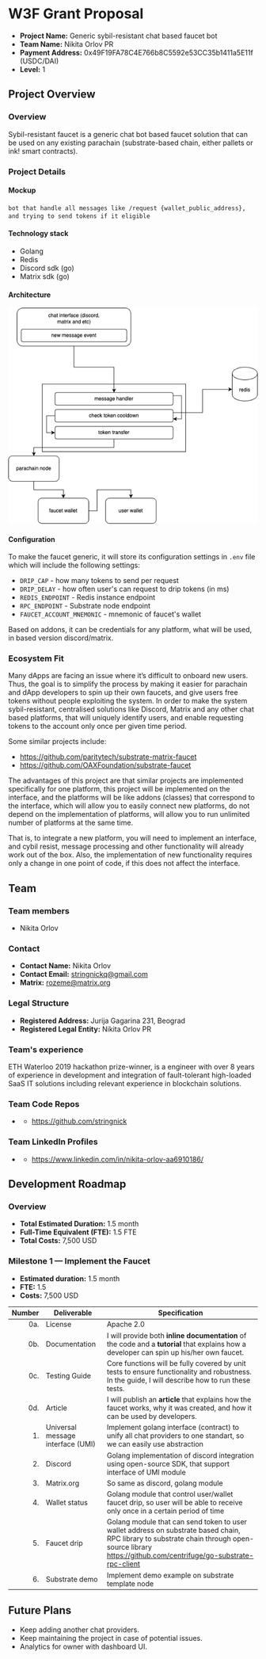 # W3F Grant Proposal

- **Project Name:** Generic sybil-resistant chat based faucet bot
- **Team Name:** Nikita Orlov PR
- **Payment Address:** 0x49F19FA78C4E766b8C5592e53CC35b1411a5E11f (USDC/DAI)
- **Level:** 1

## Project Overview

### Overview

Sybil-resistant faucet is a generic chat bot based faucet solution that can be used on any existing parachain (substrate-based chain, either pallets or ink! smart contracts). 

### Project Details

#### Mockup

    bot that handle all messages like /request {wallet_public_address}, and trying to send tokens if it eligible

#### Technology stack

- Golang
- Redis
- Discord sdk (go)
- Matrix sdk (go)

#### Architecture

![architecture](https://raw.githubusercontent.com/StringNick/sybil-resistant-chat-bot-substrate-faucet/main/arch.png)

#### Configuration

To make the faucet generic, it will store its configuration settings in `.env` file which will include the following settings:

- `DRIP_CAP` - how many tokens to send per request
- `DRIP_DELAY` - how often user's can request to drip tokens (in ms)
- `REDIS_ENDPOINT` - Redis instance endpoint
- `RPC_ENDPOINT` - Substrate node endpoint
- `FAUCET_ACCOUNT_MNEMONIC` - mnemonic of faucet's wallet

Based on addons, it can be credentials for any platform, what will be used, in based version discord/matrix.

### Ecosystem Fit

Many dApps are facing an issue where it’s difficult to onboard new users. Thus, the goal is to simplify the process by making it easier for parachain and dApp developers to spin up their own faucets, and give users free tokens without people exploiting the system. In order to make the system sybil-resistant, centralised solutions like Discord, Matrix and any other chat based platforms, that will uniquely identify users, and enable requesting tokens to the account only once per given time period.

Some similar projects include:
- https://github.com/paritytech/substrate-matrix-faucet
- https://github.com/OAXFoundation/substrate-faucet

The advantages of this project are that similar projects are implemented specifically for one platform, this project will be implemented on the interface, and the platforms will be like addons (classes) that correspond to the interface, which will allow you to easily connect new platforms, do not depend on the implementation of platforms, will allow you to run unlimited number of platforms at the same time.

That is, to integrate a new platform, you will need to implement an interface, and cybil resist, message processing and other functionality will already work out of the box. Also, the implementation of new functionality requires only a change in one point of code, if this does not affect the interface.

## Team

### Team members

- Nikita Orlov 

### Contact

- **Contact Name:** Nikita Orlov
- **Contact Email:** stringnickq@gmail.com
- **Matrix:** rozeme@matrix.org

### Legal Structure

- **Registered Address:** Jurija Gagarina 231, Beograd
- **Registered Legal Entity:** Nikita Orlov PR

### Team's experience

ETH Waterloo 2019 hackathon prize-winner, is a engineer with over 8 years of experience in development and integration of fault-tolerant high-loaded SaaS IT solutions including relevant experience in blockchain solutions.

### Team Code Repos

- * https://github.com/stringnick

### Team LinkedIn Profiles

- * https://www.linkedin.com/in/nikita-orlov-aa6910186/

## Development Roadmap

### Overview

- **Total Estimated Duration:** 1.5 month
- **Full-Time Equivalent (FTE):**  1.5 FTE
- **Total Costs:** 7,500 USD

### Milestone 1 — Implement the Faucet

- **Estimated duration:** 1.5 month
- **FTE:** 1.5
- **Costs:** 7,500 USD

| Number | Deliverable                       | Specification                                                                                                                                                                                       |
| -----: | --------------------------------- | --------------------------------------------------------------------------------------------------------------------------------------------------------------------------------------------------- |
|    0a. | License                           | Apache 2.0                                                                                                                                                                                          |
|    0b. | Documentation                     | I will provide both **inline documentation** of the code and a **tutorial** that explains how a developer can spin up his/her own faucet.                                                           |
|    0c. | Testing Guide                     | Core functions will be fully covered by unit tests to ensure functionality and robustness. In the guide, I will describe how to run these tests.                                                    |
|    0d. | Article                           | I will publish an **article** that explains how the faucet works, why it was created, and how it can be used by developers.                                                                         |
|     1. | Universal message interface (UMI) | Implement golang interface (contract) to unify all chat providers to one standart, so we can easily use abstraction                                                                                 |
|     2. | Discord                           | Golang implementation of discord integration using open-source SDK, that support interface of UMI module                                                                                            |
|     3. | Matrix.org                        | So same as discord, golang module                                                                                                                                                                   |
|     4. | Wallet status                     | Golang module that control user/wallet faucet drip, so user will be able to receive only once in a certain period of time                                                                           |
|     5. | Faucet drip                       | Golang module that can send token to user wallet address on substrate based chain, RPC library to substrate chain through open-source library https://github.com/centrifuge/go-substrate-rpc-client |
|     6. | Substrate demo                    | Implement demo example on substrate template node                                                                                                                                                   |

## Future Plans

- Keep adding another chat providers.
- Keep maintaining the project in case of potential issues.
- Analytics for owner with dashboard UI.
